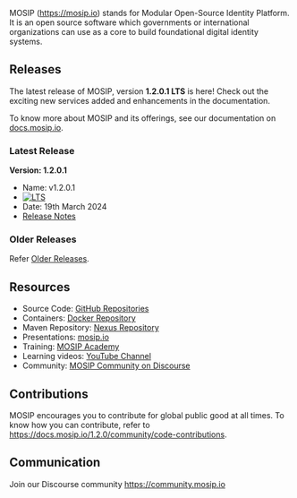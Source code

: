 MOSIP (https://mosip.io) stands for Modular Open-Source Identity Platform. It is an open source software which governments or international organizations can use as a core to build foundational digital identity systems. 

## Releases

The latest release of MOSIP, version **1.2.0.1 LTS** is here! Check out the exciting new services added and enhancements in the documentation.

To know more about MOSIP and its offerings, see our documentation on [docs.mosip.io](https://docs.mosip.io/1.2.0/). 

### Latest Release

**Version: 1.2.0.1**
* Name: v1.2.0.1 
* <a href="https://docs.mosip.io/1.2.0/releases/support-policy" rel="nofollow"><img src="https://img.shields.io/badge/Support-Long%20Term%20Support-blue?style=plastic" alt="LTS"></a>
* Date: 19th March 2024
* [Release Notes](https://docs.mosip.io/1.2.0/releases/release-notes-1.2.0.1)

### Older Releases

Refer [Older Releases](https://docs.mosip.io/1.1.5/mosip-releases).

## Resources
* Source Code: [GitHub Repositories](https://github.com/mosip)
* Containers: [Docker Repository](https://hub.docker.com/u/mosipid)
* Maven Repository: [Nexus Repository](https://oss.sonatype.org/service/local/repositories/snapshots/content/io/mosip/)
* Presentations: [mosip.io](https://www.mosip.io/resources.php)
* Training: [MOSIP Academy](https://academy.mosip.io)
* Learning videos: [YouTube Channel](https://www.youtube.com/channel/UCxvEtyjmc3_KR45BOKMLJLA)
* Community: [MOSIP Community on Discourse](https://community.mosip.io)

## Contributions 
MOSIP encourages you to contribute for global public good at all times. To know how you can contribute, refer to https://docs.mosip.io/1.2.0/community/code-contributions.

## Communication
Join our Discourse community https://community.mosip.io 

